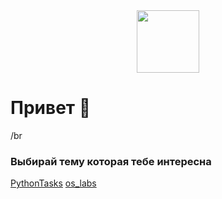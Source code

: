 <div id="header" align="center">
  <img src="https://media.giphy.com/media/M9gbBd9nbDrOTu1Mqx/giphy.gif" width="100"/>
</div>
<h1 align="center">
  <h1>Привет 👋</h1> /br
  <h3>Выбирай тему которая тебе интересна</h3>
</h1>
<a href="https://github.com/ZadireyEvgeny/Python">PythonTasks</a>
<a href="https://github.com/ZadireyEvgeny/os_labs">os_labs</a>

